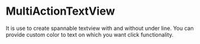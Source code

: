 MultiActionTextView
===================
It is use to create spannable textview with and without under line.
You can provide custom color to text on which you want click functionality.
